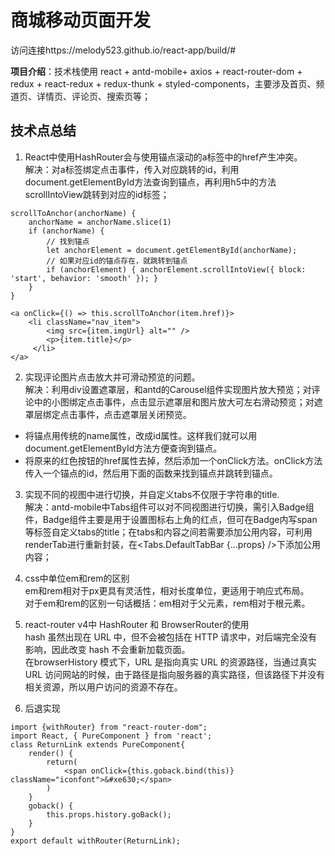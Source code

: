 # 商城移动页面开发
访问连接https://melody523.github.io/react-app/build/#

**项目介绍**：技术栈使用 react + antd-mobile+ axios + react-router-dom + redux + react-redux + redux-thunk + styled-components，主要涉及首页、频道页、详情页、评论页、搜索页等；

## 技术点总结
1. React中使用HashRouter会与使用锚点滚动的a标签中的href产生冲突。  
解决：对a标签绑定点击事件，传入对应跳转的id，利用document.getElementById方法查询到锚点，再利用h5中的方法scrollIntoView跳转到对应的id标签；
```
scrollToAnchor(anchorName) {
    anchorName = anchorName.slice(1)
    if (anchorName) {
        // 找到锚点
        let anchorElement = document.getElementById(anchorName);
        // 如果对应id的锚点存在，就跳转到锚点
        if (anchorElement) { anchorElement.scrollIntoView({ block: 'start', behavior: 'smooth' }); }
    }
}
```
```
<a onClick={() => this.scrollToAnchor(item.href)}>
    <li className="nav_item">
    	<img src={item.imgUrl} alt="" />
    	<p>{item.title}</p>
     </li>
</a>
```

2. 实现评论图片点击放大并可滑动预览的问题。  
解决：利用div设置遮罩层，和antd的Carousel组件实现图片放大预览；对评论中的小图绑定点击事件，点击显示遮罩层和图片放大可左右滑动预览；对遮罩层绑定点击事件，点击遮罩层关闭预览。
* 将锚点用传统的name属性，改成id属性。这样我们就可以用document.getElementById方法方便查询到锚点。
* 将原来的红色按钮的href属性去掉，然后添加一个onClick方法。onClick方法传入一个锚点的id，然后用下面的函数来找到锚点并跳转到锚点。


3. 实现不同的视图中进行切换，并自定义tabs不仅限于字符串的title.  
解决：antd-mobile中Tabs组件可以对不同视图进行切换，需引入Badge组件，Badge组件主要是用于设置图标右上角的红点，但可在Badge内写span等标签自定义tabs的title；在tabs和内容之间若需要添加公用内容，可利用 renderTab进行重新封装，在<Tabs.DefaultTabBar {...props} />下添加公用内容；  

4. css中单位em和rem的区别  
em和rem相对于px更具有灵活性，相对长度单位，更适用于响应式布局。  
对于em和rem的区别一句话概括：em相对于父元素，rem相对于根元素。  

5. react-router v4中 HashRouter 和 BrowserRouter的使用  
hash 虽然出现在 URL 中，但不会被包括在 HTTP 请求中，对后端完全没有影响，因此改变 hash 不会重新加载页面。  
在browserHistory 模式下，URL 是指向真实 URL 的资源路径，当通过真实 URL 访问网站的时候，由于路径是指向服务器的真实路径，但该路径下并没有相关资源，所以用户访问的资源不存在。

6. 后退实现
```
import {withRouter} from "react-router-dom";
import React, { PureComponent } from 'react';
class ReturnLink extends PureComponent{
    render() {
        return(
            <span onClick={this.goback.bind(this)} className="iconfont">&#xe630;</span>
        )
    }
    goback() {
        this.props.history.goBack();
    }
}
export default withRouter(ReturnLink);
```

